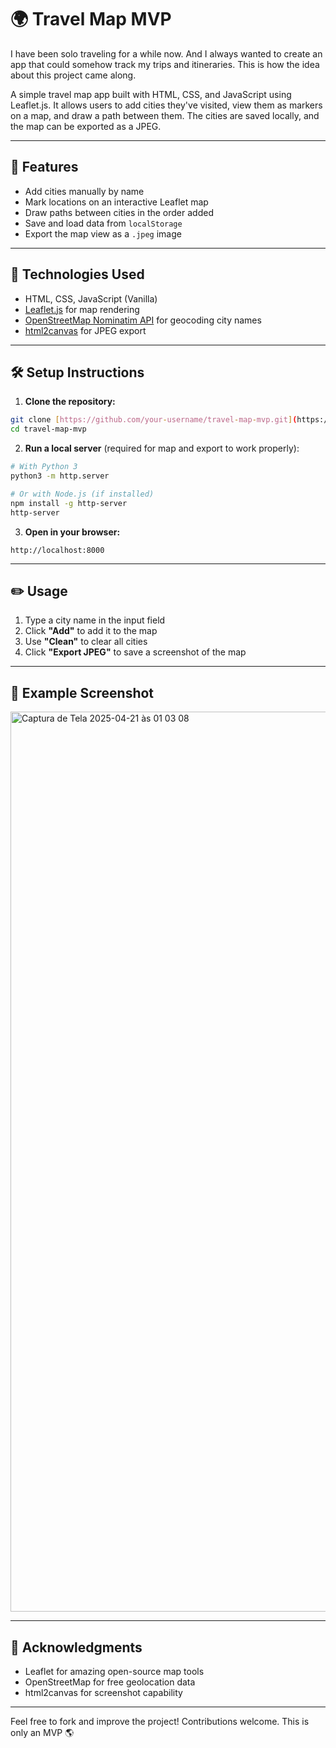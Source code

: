 # 🌍 Travel Map MVP

I have been solo traveling for a while now. And I always wanted to create an app that could somehow track my trips and itineraries. This is how the idea about this project came along.

A simple travel map app built with HTML, CSS, and JavaScript using Leaflet.js. It allows users to add cities they've visited, view them as markers on a map, and draw a path between them. The cities are saved locally, and the map can be exported as a JPEG.

---

## 🚀 Features

- Add cities manually by name
- Mark locations on an interactive Leaflet map
- Draw paths between cities in the order added
- Save and load data from `localStorage`
- Export the map view as a `.jpeg` image

---

## 🧰 Technologies Used

- HTML, CSS, JavaScript (Vanilla)
- [Leaflet.js](https://leafletjs.com/) for map rendering
- [OpenStreetMap Nominatim API](https://nominatim.org/) for geocoding city names
- [html2canvas](https://html2canvas.hertzen.com/) for JPEG export

---

## 🛠️ Setup Instructions

1. **Clone the repository:**
```bash
git clone [https://github.com/your-username/travel-map-mvp.git](https://github.com/Alessandro-Schmidt/travel-map-app.git)
cd travel-map-mvp
```

2. **Run a local server** (required for map and export to work properly):
```bash
# With Python 3
python3 -m http.server

# Or with Node.js (if installed)
npm install -g http-server
http-server
```

3. **Open in your browser:**
```
http://localhost:8000
```

---

## ✏️ Usage

1. Type a city name in the input field
2. Click **"Add"** to add it to the map
3. Use **"Clean"** to clear all cities
4. Click **"Export JPEG"** to save a screenshot of the map

---

## 📸 Example Screenshot

<img width="1440" alt="Captura de Tela 2025-04-21 às 01 03 08" src="https://github.com/user-attachments/assets/56426357-d37a-4104-bf2b-f018ea2ff904" />


---

## 🙌 Acknowledgments

- Leaflet for amazing open-source map tools
- OpenStreetMap for free geolocation data
- html2canvas for screenshot capability

---

Feel free to fork and improve the project! Contributions welcome. This is only an MVP 🌎

